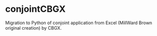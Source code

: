 # conjointCBGX
Migration to Python of conjoint application from Excel (MillWard Brown original creation) by CBGX.
